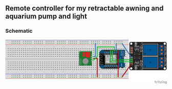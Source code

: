 ## Remote controller for my retractable awning and aquarium pump and light

### Schematic

![full schema](/doc/aquarium_bb.png)

